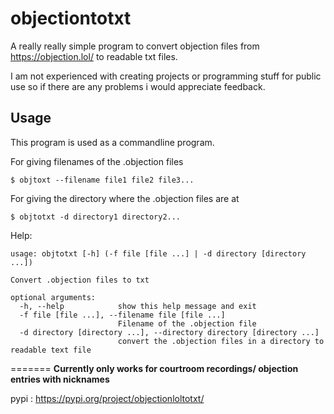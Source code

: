 # objectiontotxt
A really really simple program to convert objection files from https://objection.lol/ to readable txt files.

I am not experienced with creating projects or programming stuff for public use so if there are any problems i would appreciate feedback.

## Usage

This program is used as a commandline program.

For giving filenames of the .objection files
```
$ objtoxt --filename file1 file2 file3...
```

For giving the directory where the .objection files are at
```
$ objtotxt -d directory1 directory2...
```

Help:
```
usage: objtotxt [-h] (-f file [file ...] | -d directory [directory ...])

Convert .objection files to txt

optional arguments:
  -h, --help            show this help message and exit
  -f file [file ...], --filename file [file ...]
                        Filename of the .objection file
  -d directory [directory ...], --directory directory [directory ...]
                        convert the .objection files in a directory to readable text file

```

=======
**Currently only works for courtroom recordings/ objection entries with nicknames**

pypi : https://pypi.org/project/objectionloltotxt/
